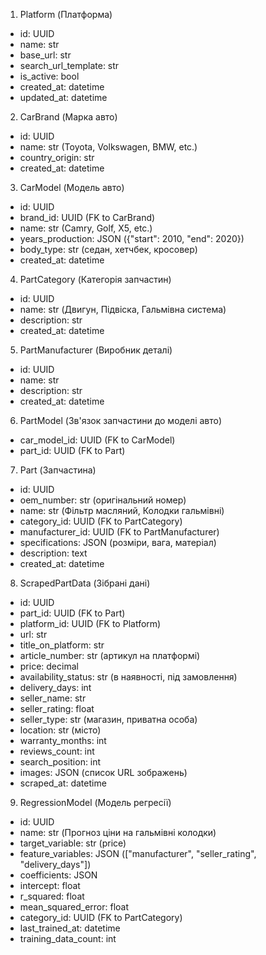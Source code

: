 1. Platform (Платформа)

- id: UUID
- name: str
- base_url: str
- search_url_template: str
- is_active: bool
- created_at: datetime
- updated_at: datetime

2. CarBrand (Марка авто)

- id: UUID
- name: str (Toyota, Volkswagen, BMW, etc.)
- country_origin: str
- created_at: datetime

3. CarModel (Модель авто)

- id: UUID
- brand_id: UUID (FK to CarBrand)
- name: str (Camry, Golf, X5, etc.)
- years_production: JSON ({"start": 2010, "end": 2020})
- body_type: str (седан, хетчбек, кросовер)
- created_at: datetime

4. PartCategory (Категорія запчастин)

- id: UUID
- name: str (Двигун, Підвіска, Гальмівна система)
- description: str
- created_at: datetime

5. PartManufacturer (Виробник деталі)

- id: UUID
- name: str
- description: str
- created_at: datetime

6. PartModel (Зв'язок запчастини до моделі авто)

- car_model_id: UUID (FK to CarModel)
- part_id: UUID (FK to Part)

7. Part (Запчастина)

- id: UUID
- oem_number: str (оригінальний номер)
- name: str (Фільтр масляний, Колодки гальмівні)
- category_id: UUID (FK to PartCategory)
- manufacturer_id: UUID (FK to PartManufacturer)
- specifications: JSON (розміри, вага, матеріал)
- description: text
- created_at: datetime

8. ScrapedPartData (Зібрані дані)

- id: UUID
- part_id: UUID (FK to Part)
- platform_id: UUID (FK to Platform)
- url: str
- title_on_platform: str
- article_number: str (артикул на платформі)
- price: decimal
- availability_status: str (в наявності, під замовлення)
- delivery_days: int
- seller_name: str
- seller_rating: float
- seller_type: str (магазин, приватна особа)
- location: str (місто)
- warranty_months: int
- reviews_count: int
- search_position: int
- images: JSON (список URL зображень)
- scraped_at: datetime

9. RegressionModel (Модель регресії)

- id: UUID
- name: str (Прогноз ціни на гальмівні колодки)
- target_variable: str (price)
- feature_variables: JSON (["manufacturer", "seller_rating", "delivery_days"])
- coefficients: JSON
- intercept: float
- r_squared: float
- mean_squared_error: float
- category_id: UUID (FK to PartCategory)
- last_trained_at: datetime
- training_data_count: int
